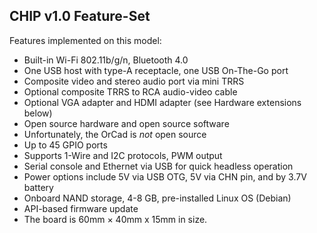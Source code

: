 ## CHIP v1.0 Feature-Set

Features implemented on this model:

* Built-in Wi-Fi 802.11b/g/n, Bluetooth 4.0
* One USB host with type-A receptacle, one USB On-The-Go port
* Composite video and stereo audio port via mini TRRS
* Optional composite TRRS to RCA audio-video cable
* Optional VGA adapter and HDMI adapter (see Hardware extensions below)
* Open source hardware and open source software
* Unfortunately, the OrCad is _not_ open source
* Up to 45 GPIO ports
* Supports 1-Wire and I2C protocols, PWM output
* Serial console and Ethernet via USB for quick headless operation
* Power options include 5V via USB OTG, 5V via CHN pin, and by 3.7V battery
* Onboard NAND storage, 4-8 GB, pre-installed Linux OS (Debian)
* API-based firmware update
* The board is 60mm × 40mm x 15mm in size.